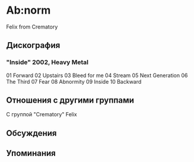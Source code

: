# Ab:norm

Felix from Crematory

## Дискография

### "Inside" 2002, Heavy Metal

01 Forward
02 Upstairs
03 Bleed for me
04 Stream
05 Next Generation
06 The Third
07 Fear
08 Abnormity
09 Inside
10 Backward



## Отношения с другими группами

C группой "Crematory" Felix

## Обсуждения


## Упоминания

